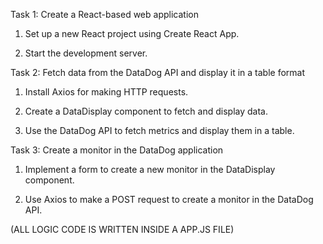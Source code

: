Task 1: Create a React-based web application

   1. Set up a new React project using Create React App.

   
   2. Start the development server.

Task 2: Fetch data from the DataDog API and display it in a table format

   1. Install Axios for making HTTP requests.

   2. Create a DataDisplay component to fetch and display data.

   3. Use the DataDog API to fetch metrics and display them in a table.

Task 3: Create a monitor in the DataDog application

   1. Implement a form to create a new monitor in the DataDisplay component.

   2. Use Axios to make a POST request to create a monitor in the DataDog API.

   (ALL LOGIC CODE IS WRITTEN INSIDE A APP.JS FILE)